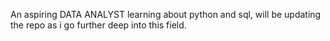 An aspiring DATA ANALYST learning about python and sql, will be updating the repo as i go further deep into this field.
